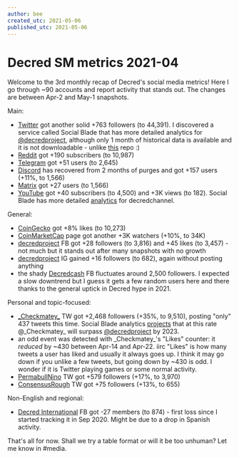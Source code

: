 ```yaml
---
author: bee
created_utc: 2021-05-06
published_utc: 2021-05-06
---
```


# Decred SM metrics 2021-04

Welcome to the 3rd monthly recap of Decred's social media metrics! Here I go through ~90 accounts and report activity that stands out. The changes are between Apr-2 and May-1 snapshots.

Main:

- [Twitter](https://twitter.com/decredproject) got another solid +763 followers (to 44,391). I discovered a service called Social Blade that has more detailed analytics for [@decredproject](https://socialblade.com/twitter/user/decredproject), although only 1 month of historical data is available and it is not downloadable - unlike [this](https://github.com/decredcommunity/social-media-stats) repo :)
- [Reddit](https://www.reddit.com/r/decred/) got +190 subscribers (to 10,987)
- [Telegram](https://t.me/Decred) got +51 users (to 2,645)
- [Discord](https://discord.gg/GJ2GXfz) has recovered from 2 months of purges and got +157 users (+11%, to 1,566)
- [Matrix](https://chat.decred.org) got +27 users (to 1,566)
- [YouTube](https://www.youtube.com/decredchannel) got +40 subscribers (to 4,500) and +3K views (to 182). Social Blade has more detailed [analytics](https://socialblade.com/youtube/channel/UCJ2bYDaPYHpSmJPh_M5dNSg) for decredchannel.

General:

- [CoinGecko](https://www.coingecko.com/en/coins/decred) got +8% likes (to 10,273)
- [CoinMarketCap](https://coinmarketcap.com/currencies/decred/) page got another +3K watchers (+10%, to 34K)
- [decredproject](https://www.facebook.com/decredproject/) FB got +28 followers (to 3,816) and +45 likes (to 3,457) - not much but it stands out after many snapshots with no growth
- [decredproject](https://www.instagram.com/decredproject/) IG gained +16 followers (to 682), again without posting anything
- the shady [Decredcash](https://www.facebook.com/Decredcash/) FB fluctuates around 2,500 followers. I expected a slow downtrend but I guess it gets a few random users here and there thanks to the general uptick in Decred hype in 2021.

Personal and topic-focused:

- [\_Checkmatey\_](https://twitter.com/_Checkmatey_) TW got +2,468 followers (+35%, to 9,510), posting "only" 437 tweets this time. Social Blade analytics [projects](https://socialblade.com/twitter/user/_checkmatey_/futureprojections) that at this rate @\_Checkmatey\_ will surpass [@decredproject](https://socialblade.com/twitter/user/decredproject/futureprojections) by 2023.
- an odd event was detected with \_Checkmatey\_'s "Likes" counter: it _reduced_ by ~430 between Apr-14 and Apr-22. iirc "Likes" is how many tweets a user has liked and usually it always goes up. I think it may go down if you unlike a few tweets, but going down by ~430 is odd. I wonder if it is Twitter playing games or some normal activity.
- [PermabullNino](https://twitter.com/PermabullNino) TW got +579 followers (+17%, to 3,970)
- [ConsensusRough](https://twitter.com/ConsensusRough) TW got +75 followers (+13%, to 655)

Non-English and regional:

- [Decred International](https://www.facebook.com/groups/decredinternational/) FB got -27 members (to 874) - first loss since I started tracking it in Sep 2020. Might be due to a drop in Spanish activity.

That's all for now. Shall we try a table format or will it be too unhuman? Let me know in #media.
